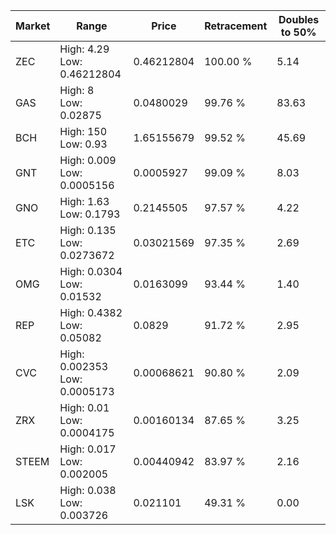 | Market | Range | Price| Retracement | Doubles to 50% |
| --- | --- | --- | --- | --- |
| ZEC | High: 4.29<br />Low: 0.46212804 | 0.46212804 | 100.00 % | 5.14 |
| GAS | High: 8<br />Low: 0.02875 | 0.0480029 | 99.76 % | 83.63 |
| BCH | High: 150<br />Low: 0.93 | 1.65155679 | 99.52 % | 45.69 |
| GNT | High: 0.009<br />Low: 0.0005156 | 0.0005927 | 99.09 % | 8.03 |
| GNO | High: 1.63<br />Low: 0.1793 | 0.2145505 | 97.57 % | 4.22 |
| ETC | High: 0.135<br />Low: 0.0273672 | 0.03021569 | 97.35 % | 2.69 |
| OMG | High: 0.0304<br />Low: 0.01532 | 0.0163099 | 93.44 % | 1.40 |
| REP | High: 0.4382<br />Low: 0.05082 | 0.0829 | 91.72 % | 2.95 |
| CVC | High: 0.002353<br />Low: 0.0005173 | 0.00068621 | 90.80 % | 2.09 |
| ZRX | High: 0.01<br />Low: 0.0004175 | 0.00160134 | 87.65 % | 3.25 |
| STEEM | High: 0.017<br />Low: 0.002005 | 0.00440942 | 83.97 % | 2.16 |
| LSK | High: 0.038<br />Low: 0.003726 | 0.021101 | 49.31 % | 0.00 |
